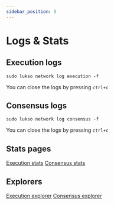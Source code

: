 ```yaml
---
sidebar_position: 5
---
```


# Logs & Stats

 ## Execution logs

 ```
 sudo lukso network log execution -f
 ```
 You can close the logs by pressing `ctrl+c`

 ## Consensus logs
 ```
 sudo lukso network log consensus -f
 ``` 
 You can close the logs by pressing `ctrl+c`

 ## Stats pages

[Execution stats](https://stats.execution.l16.lukso.network)
[Consensus stats](https://stats.consensus.l16.lukso.network)

## Explorers

[Execution explorer](https://explorer.execution.l16.lukso.network)
[Consensus explorer](https://explorer.consensus.l16.lukso.network)